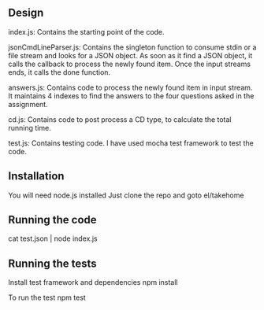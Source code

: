 Design
------
index.js:              Contains the starting point of the code.

jsonCmdLineParser.js:  Contains the singleton function to consume stdin or a file stream and looks for a JSON object. As soon as it find a JSON object, it calls the callback to process the newly found item. Once the input streams ends, it calls the done function.

answers.js:            Contains code to process the newly found item in input stream. It maintains 4 indexes to find the answers to the four questions asked in the assignment.

cd.js:                 Contains code to post process a CD type, to calculate the total running time.

test.js:               Contains testing code. I have used mocha test framework to test the code. 

Installation
------------
You will need node.js installed
Just clone the repo and goto el/takehome

Running the code
----------------
cat test.json | node index.js

Running the tests
-----------------
Install test framework and dependencies
npm install 

To run the test
npm test
